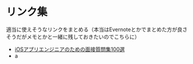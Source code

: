# リンク集

適当に使えそうなリンクをまとめる（本当はEvernoteとかでまとめた方が良さそうだがメモとかと一緒に残しておきたいのでこちらに）

- [iOSアプリエンジニアのための面接質問集100選](http://nsblogger.hatenablog.com/entry/2016/12/24/ios_interview)
- a
